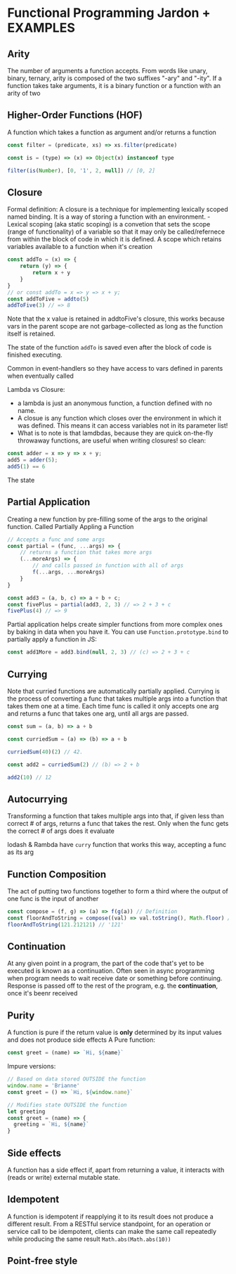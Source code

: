 # Functional Programming Jardon + EXAMPLES
## Arity
The number of arguments a function accepts. From words like unary, binary, ternary, arity is composed of the two suffixes "-ary" and "-ity".
If a function takes take arguments, it is a binary function or a function with an arity of two

## Higher-Order Functions (HOF)
A function which takes a function as argument and/or returns a function
```javascript
const filter = (predicate, xs) => xs.filter(predicate)
```

```javascript
const is = (type) => (x) => Object(x) instanceof type
```

```javascript
filter(is(Number), [0, '1', 2, null]) // [0, 2]
```

## Closure
Formal definition: A closure is a technique for implementing lexically scoped named binding. It is a way of storing a function with an environment.
    - Lexical scoping (aka static scoping) is a convetion that sets the scope (range of functionality) of a variable so that it may only be called/refernece from within the block of code in which it is defined. 
A scope which retains variables available to a function when it's creation 
```javascript
const addTo = (x) => {
    return (y) => {
        return x + y
    }
}
// or const addTo = x => y => x + y;
const addToFive = addto(5)
addToFive(3) // => 8
```
Note that the x value is retained in addtoFive's closure, this works because vars in the parent scope are not garbage-collected as long as the function itself is retained.

The state of the function `addTo` is saved even after the block of code is finished executing.

Common in event-handlers so they have access to vars defined in parents when eventually called

Lambda vs Closure:
- a lambda is just an anonymous function, a function defined with no name.
- A closue is any function which closes over the environment in which it was defined. This means it can access variables not in its parameter list!
- What is to note is that lamdbdas, because they are quick on-the-fly throwaway functions, are useful when writing closures!
so clean: 
```javascript 
const adder = x => y => x + y;
add5 = adder(5);
add5(1) == 6
```
The state 

## Partial Application
Creating a new function by pre-filling some of the args to the original function. Called Partially Appling a Function
```javascript
// Accepts a func and some args
const partial = (func, ...args) => {
    // returns a function that takes more args
    (...moreArgs) => {
        // and calls passed in function with all of args
        f(...args, ...moreArgs)
    }
}

const add3 = (a, b, c) => a + b + c;
const fivePlus = partial(add3, 2, 3) // => 2 + 3 + c
fivePlus(4) // => 9
```

Partial application helps create simpler functions from more complex ones by baking in data when you have it. You can use `Function.prototype.bind` to partially apply a function in JS: 
```javascript
const add1More = add3.bind(null, 2, 3) // (c) => 2 + 3 + c
```

## Currying
Note that curried functions are automatically partially applied.
Currying is the process of converting a func that takes multiple args into a function that takes them one at a time.
Each time func is called it only accepts one arg and returns a func that takes one arg, until all args are passed.
```javascript
const sum = (a, b) => a + b

const curriedSum = (a) => (b) => a + b

curriedSum(40)(2) // 42.

const add2 = curriedSum(2) // (b) => 2 + b

add2(10) // 12
```

## Autocurrying
Transforming a function that takes multiple args into that, if given less than correct # of args, returns a func that takes the rest. Only when the func gets the correct # of args does it evaluate

lodash & Rambda have `curry` function that works this way, accepting a func as its arg

## Function Composition
The act of putting two functions together to form a third where the output of one func is the input of another
```javascript
const compose = (f, g) => (a) => f(g(a)) // Definition
const floorAndToString = compose((val) => val.toString(), Math.floor) // Usage
floorAndToString(121.212121) // '121'
```

## Continuation
At any given point in a program, the part of the code that's yet to be executed is known as a continuation. 
Often seen in async programming when program needs to wait receive date or something before continuing. Response is passed off to the rest of the program, e.g. the **continuation**, once it's beenr received

## Purity
A function is pure if the return value is **only** determined by its input values and does not produce side effects
A Pure function:
```javascript
const greet = (name) => `Hi, ${name}`
```

Impure versions:
```javascript
// Based on data stored OUTSIDE the function
window.name = 'Brianne'
const greet = () => `Hi, ${window.name}`

// Modifies state OUTSIDE the function
let greeting
const greet = (name) => {
  greeting = `Hi, ${name}`
}
```

## Side effects
A function has a side effect if, apart from returning a value, it interacts with (reads or write) external mutable state.

## Idempotent
A function is idempotent if reapplying it to its result does not produce a different result. From a RESTful service standpoint, for an operation or service call to be idempotent, clients can make the same call repeatedly while producing the same result 
`Math.abs(Math.abs(10))`

## Point-free style
